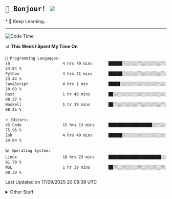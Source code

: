 
<h2>
    <samp>🎉 Bonjour!  <img src="https://media.giphy.com/media/mGcNjsfWAjY5AEZNw6/giphy.gif" width="50"></samp>
</h2>
* 🧐 Keep Learning...
<hr>

<!--START_SECTION:waka-->
![Code Time](http://img.shields.io/badge/Code%20Time-4%2C186%20hrs%2046%20mins-blue)

📊 **This Week I Spent My Time On** 

```text
💬 Programming Languages: 
sh                       4 hrs 49 mins       ██████░░░░░░░░░░░░░░░░░░░   24.04 % 
Python                   4 hrs 41 mins       ██████░░░░░░░░░░░░░░░░░░░   23.44 % 
JavaScript               4 hrs 1 min         █████░░░░░░░░░░░░░░░░░░░░   20.08 % 
Rust                     1 hr 40 mins        ██░░░░░░░░░░░░░░░░░░░░░░░   08.37 % 
Haskell                  1 hr 39 mins        ██░░░░░░░░░░░░░░░░░░░░░░░   08.25 % 

🔥 Editors: 
VS Code                  15 hrs 13 mins      ███████████████████░░░░░░   75.96 % 
Zsh                      4 hrs 49 mins       ██████░░░░░░░░░░░░░░░░░░░   24.04 % 

💻 Operating System: 
Linux                    18 hrs 23 mins      ███████████████████████░░   91.70 % 
WSL                      1 hr 39 mins        ██░░░░░░░░░░░░░░░░░░░░░░░   08.30 % 
```


 Last Updated on 17/09/2025 20:09:39 UTC
<!--END_SECTION:waka-->

<details >
    <summary>Other Stuff</summary>
<p align="center">
    <img src="https://api.githubtrends.io/user/svg/XmchxUp/langs?time_range=one_year&include_private=True&theme=classic" />
    <img src="https://api.githubtrends.io/user/svg/XmchxUp/repos?time_range=one_year&include_private=True&theme=classic" />
</p>

<table align="center">
  <tr>
    <td width="50%">
     <img width="100%" src="./github-metrics.svg">
    </td>
    <td width="50%">
     <img width="100%" src="./github-metrics/achievements.compact.svg" />
     <img width="100%" src="./github-metrics/wakatime.svg" />
     <img width="100%" src="./github-metrics/stars.svg" />
     <img width="100%" src="https://github-profile-trophy.vercel.app/?username=xmchxup" />
     <img height="110rem" src="https://github-readme-stats.vercel.app/api?username=xmchxup&hide_border=true&show_icons=true&include_all_commits=true&bg_color=0,EC6C6C,FFD479,FFFC79,73FA79&theme=graywhite&locale=en" />
     <img height="110rem" src="https://github-readme-stats.vercel.app/api/top-langs/?username=xmchxup&hide=css,scss,html&langs_count=8&hide_border=true&layout=compact&bg_color=0,73FA79,73FDFF,D783FF&theme=graywhite&locale=en" />
     <img width="100%" src="https://github-readme-streak-stats.herokuapp.com/?user=XmchxUp" />
    </td>
  </tr>
</table>

<!-- GitHub Activity Graph -->
<!--
<table align="center">
  <tr>
    <td colspan="2">
      <img width="100%" src="https://github-readme-activity-graph.vercel.app/graph?username=xmchxup&area=true&hide_border=true&theme=redical" />
    </td>
  </tr>
</table>

</details>
-->

<hr>


<p align="center">
    <i>You can learn anything!</i>
    <p align="center">
        <img src="https://visitor-badge.laobi.icu/badge?page_id=xmchxup" alt="visitor badge"/>       
    </p>
</p>

<!--
<picture>
  <source media="(prefers-color-scheme: dark)" srcset="https://raw.githubusercontent.com/XmchxUp/XmchxUp/output/github-snake-dark.svg" />
  <source media="(prefers-color-scheme: light)" srcset="https://raw.githubusercontent.com/XmchxUp/XmchxUp/output/github-snake.svg" />
  <img alt="github-snake" src="https://raw.githubusercontent.com/XmchxUp/XmchxUp/output/github-snake.svg" />
</picture>
-->
